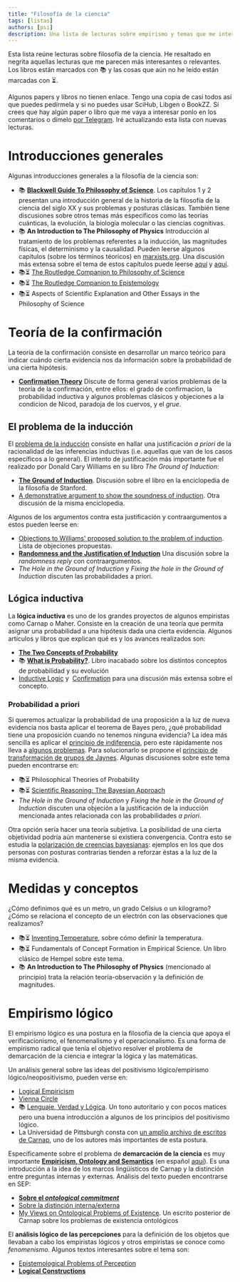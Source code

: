 ```yaml
---
title: "Filosofía de la ciencia"
tags: [listas]
authors: [psi]
description: Una lista de lecturas sobre empirismo y temas que me interesan de la filosofía de la ciencia
---
```


Esta lista reúne lecturas sobre filosofía de la ciencia. He resaltado en negrita aquellas lecturas que me parecen más interesantes o relevantes. Los libros están marcados con :books: y las cosas que aún no he leído están marcadas con :hourglass_flowing_sand:.

Algunos papers y libros no tienen enlace. Tengo una copia de casi todos así que puedes pedírmela y si no puedes usar SciHub, Libgen o BookZZ. Si crees que hay algún paper o libro que me vaya a interesar ponlo en los comentarios o dímelo [por Telegram](//telegram.me/mx_psi). Iré actualizando esta lista con nuevas lecturas.

# Introducciones generales

Algunas introducciones generales a la filosofía de la ciencia son:

- :books: [**Blackwell Guide To Philosophy of Science**](//pages.wustl.edu/files/pages/imce/cfcraver/struct_scientif_theories_0.pdf). Los capítulos 1 y 2 presentan una introducción general de la historia de la filosofía de la ciencia del siglo XX y sus problemas y posturas clásicas. También tiene discusiones sobre otros temas más específicos como las teorías cuánticas, la evolución, la biología molecular o las ciencias cognitivas.
- :books: **An Introduction to The Philosophy of Physics** Introducción al tratamiento de los problemas referentes a la inducción, las magnitudes físicas, el determinismo y la causalidad. Pueden leerse algunos capítulos (sobre los términos téoricos) en [marxists.org](//www.marxists.org/reference/subject/philosophy/works/ge/carnap.htm). Una discusión más extensa sobre el tema de estos capítulos puede leerse [aquí](http://plato.stanford.edu/entries/theoretical-terms-science/#4) y [aquí](http://plato.stanford.edu/entries/science-theory-observation).
- :books::hourglass_flowing_sand: [The Routledge Companion to Philosophy of Science](//www.goodreads.com/book/show/1129675)
- :books::hourglass_flowing_sand: [The Routledge Companion to Epistemology](https://web.archive.org/web/20170328215436/http://kpfu.ru/docs/F991545867/seminar.pdf)
- :books::hourglass_flowing_sand: Aspects of Scientific Explanation and Other Essays in the Philosophy of Science

# Teoría de la confirmación

La teoría de la confirmación consiste en desarrollar un marco teórico para indicar cuándo cierta evidencia nos da información sobre la probabilidad de una cierta hipótesis.

- [**Confirmation Theory**](http://patrick.maher1.net/preprints/ctk.pdf) Discute de forma general varios problemas de la teoría de la confirmación, entre ellos: el grado de confirmacion, la probabilidad inductiva y algunos problemas clásicos y objeciones a la condicion de Nicod, paradoja de los cuervos, y el *grue*.

## El problema de la inducción

El [problema de la inducción](http://plato.stanford.edu/entries/induction-problem) consiste en hallar una justificación *a priori*
de la racionalidad de las inferencias inductivas (i.e. aquellas que van de los casos específicos a lo general). El intento de justificación más importante fue el realizado por Donald Cary Williams en su libro *The Ground of Induction*:

- [**The Ground of Induction**](http://plato.stanford.edu/entries/williams-dc/#GroInd). Discusión sobre el libro en la enciclopedia de la filosofía de Stanford.
- [A demonstrative argument to show the soundness of induction](http://plato.stanford.edu/entries/induction-problem/#DemArgShoSouInd). Otra discusión de la misma enciclopedia.

Algunos de los argumentos contra esta justificación y contraargumentos a estos pueden leerse en:

- [Objections to Williams' proposed solution to the problem of induction](http://plato.stanford.edu/entries/williams-dc/#ObjWilProSolProInd). Lista de objeciones propuestas.
- [**Randomness and the Justification of Induction**](http://web.maths.unsw.edu.au/~jim/randomness.pdf) Una discusión sobre la *randomness reply* con contraargumentos.
- *The Hole in the Ground of Induction* y *Fixing the hole in the Ground of Induction* discuten las probabilidades a priori.

## Lógica inductiva

La **lógica inductiva** es uno de los grandes proyectos de algunos empiristas como Carnap o Maher. Consiste en la creación de una teoría que permita asignar una probabilidad a una hipótesis dada una cierta evidencia. Algunos artículos y libros que explican qué es y los avances realizados son:

- [**The Two Concepts of Probability**](http://people.hss.caltech.edu/~franz/Confirmation%20and%20Induction/PDFs/Rudolf%20Carnap%20-%20The%20Two%20Concepts%20of%20Probability.pdf)
- :books:  [**What is Probability?**](http://patrick.maher1.net/preprints/pop.pdf). Libro inacabado sobre los distintos conceptos de probabilidad y su evolución
- [Inductive Logic](http://plato.stanford.edu/entries/logic-inductive) y  [Confirmation](http://plato.stanford.edu/entries/confirmation) para una discusión más extensa sobre el concepto.

### Probabilidad a priori

Si queremos actualizar la probabilidad de una proposición a la luz de nueva evidencia nos basta aplicar el teorema de Bayes pero, ¿qué probabilidad tiene una proposición cuando no tenemos ninguna evidencia? La idea más sencilla es aplicar el [principio de indiferencia](//en.wikipedia.org/wiki/Principle_of_indifference), pero este rápidamente nos lleva a [algunos problemas](//en.wikipedia.org/wiki/Principle_of_indifference#Application_to_continuous_variables). Para solucionarlo se propone el [principio de transformación de grupos de Jaynes](http://bayes.wustl.edu/etj/articles/well.pdf). Algunas discusiones sobre este tema pueden encontrarse en:

- :books::hourglass_flowing_sand: Philosophical Theories of Probability
- :books::hourglass_flowing_sand: [Scientific Reasoning: The Bayesian Approach](//sci-hub.tw/10.1093/bjps/48.1.126)
- *The Hole in the Ground of Induction* y *Fixing the hole in the Ground of Induction* discuten una objeción a la justificación de la inducción mencionada antes relacionada con las probabilidades *a priori*.

Otra opción sería hacer una teoría subjetiva. La posibilidad de una cierta objetividad podría aún mantenerse si existiera convergencia. Contra esto se estudia la [polarización de creencias bayesianas](//www.cs.cmu.edu/~kkchang/paper/JernChangKemp.2009.NIPS.BayesianBeliefPolarization.pdf): ejemplos en los que dos personas con posturas contrarias tienden a reforzar éstas a la luz de la misma evidencia.


# Medidas y conceptos

¿Cómo definimos qué es un metro, un grado Celsius o un kilogramo? ¿Cómo se relaciona el concepto de un electrón con las observaciones que realizamos?

- :books::hourglass_flowing_sand: [Inventing Temperature](//www.goodreads.com/book/show/3175205-inventing-temperature), sobre cómo definir la temperatura.
- :books::hourglass_flowing_sand: Fundamentals of Concept Formation in Empirical Science. Un libro clásico de Hempel sobre este tema.
- :books: **An Introduction to The Philosophy of Physics** (mencionado al principio) trata la relación teoría-observación y la definición de magnitudes.

# Empirismo lógico

El empirismo lógico es una postura en la filosofía de la ciencia que apoya el verificacionismo, el fenomenalismo y el operacionalismo. Es una forma de empirismo radical que tenía el objetivo resolver el problema de demarcación de la ciencia e integrar la lógica y las matemáticas.

Un análisis general sobre las ideas del positivismo lógico/empirismo lógico/neopositivismo, pueden verse en:

- [Logical Empiricism](http://plato.stanford.edu/entries/logical-empiricism/#Iss)
- [Vienna Circle](http://plato.stanford.edu/entries/vienna-circle/#SelDocTheCri)
- :books: [Lenguaje, Verdad y Lógica](//archive.org/details/AlfredAyer). Un tono autoritario y con pocos matices pero una buena introducción a algunos de los principios del positivismo lógico.
- La Universidad de Pittsburgh consta con [un amplio archivo de escritos de Carnap](http://www.library.pitt.edu/rudolf-carnap-papers), uno de los autores más importantes de esta postura.

Específicamente sobre el problema de **demarcación de la ciencia** es muy importante  [**Empiricism, Ontology and Semantics**](http://www.ditext.com/carnap/carnap.html) (en español
[aquí](http://biblioteca.cefyl.net/node/5263)). Es una introducción a la idea de los marcos lingüísticos de Carnap y la distinción entre preguntas internas y externas. Análisis del texto pueden encontrarse en SEP:

- [**Sobre el *ontological commitment***](http://plato.stanford.edu/entries/ontological-commitment/#CarNeoCar)
- [Sobre la distinción interna/externa](http://plato.stanford.edu/entries/propositions/#intext)
- [My Views on Ontological Problems of Existence](http://digital.library.pitt.edu/u/ulsmanuscripts/pdf/31735061812875.pdf). Un escrito posterior de Carnap sobre los problemas de existencia ontológicos

El **análisis lógico de las percepciones** para la definición de los objetos que llevaban a cabo los empiristas lógicos y otros empiristas se conoce como *fenomenismo.* Algunos textos interesantes sobre el tema son:

- [Epistemological Problems of Perception](http://plato.stanford.edu/entries/perception-episprob/#Phe)
- [**Logical Constructions**](http://plato.stanford.edu/entries/logical-construction)
